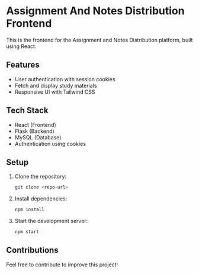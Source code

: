 # Assignment And Notes Distribution Frontend

This is the frontend for the Assignment and Notes Distribution platform, built using React.

## Features
- User authentication with session cookies
- Fetch and display study materials
- Responsive UI with Tailwind CSS

## Tech Stack
- React (Frontend)
- Flask (Backend)
- MySQL (Database)
- Authentication using cookies

## Setup
1. Clone the repository:
   ```sh
   git clone <repo-url>
   ```
2. Install dependencies:
   ```sh
   npm install
   ```
3. Start the development server:
   ```sh
   npm start
   ```

## Contributions
Feel free to contribute to improve this project!

